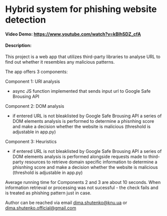 # Hybrid system for phishing website detection
#### Video Demo:  https://www.youtube.com/watch?v=kBIhSDZ_cfA
#### Description:
This project is a web app that utilizes third-party libraries to analyse URL to find out whether it resembles any malicious patterns. 

The app offers 3 components:

Component 1: URl analysis
- async JS function implemented that sends input url to Google Safe Brousing API 

Component 2: DOM analysis
- if entered URL is not bleaklisted by Google Safe Brousing API a series of DOM elements analysis is performed to determine a phisnhing score and make a decision whether the website is malicious (threshold is adjustable in app.py)

Component 3: Heuristics
- if entered URL is not bleaklisted by Google Safe Brousing API a series of DOM elements analysis is performed alongside requests made to third-party resources to retrieve domain specific information to determine a phisnhing score and make a decision whether the website is malicious (threshold is adjustable in app.py)

Average running time for Components 2 and 3 are about 10 seconds. When information retrieval or processing was not sucessful - the check fails and is treated as phishing pattern just in case. 

Author can be reached via email dima.shutenko@knu.ua or dima.shutenko.official@gmail.com